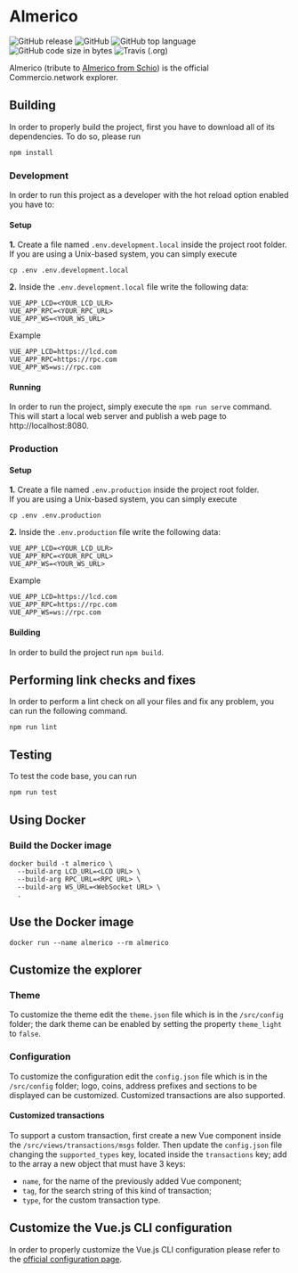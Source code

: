 # Almerico
![GitHub release](https://img.shields.io/github/release/commercionetwork/almerico.svg)
![GitHub](https://img.shields.io/github/license/commercionetwork/almerico.svg)
![GitHub top language](https://img.shields.io/github/languages/top/Commercionetwork/almerico.svg)
![GitHub code size in bytes](https://img.shields.io/github/languages/code-size/Commercionetwork/Almerico.svg)
![Travis (.org)](https://img.shields.io/travis/Commercionetwork/Almerico.svg)


Almerico (tribute to [Almerico from Schio](https://it.wikipedia.org/wiki/Almerico_da_Schio)) is the official \
Commercio.network explorer.


## Building
In order to properly build the project, first you have to download all of its dependencies. To do so, please run

```bash
npm install
``` 

### Development
In order to run this project as a developer with the hot reload option enabled you have to: 

#### Setup
**1.** Create a file named `.env.development.local` inside the project root folder.
If you are using a Unix-based system, you can simply execute
```shell
cp .env .env.development.local
``` 
 
**2.** Inside the `.env.development.local` file write the following data:
```
VUE_APP_LCD=<YOUR_LCD_ULR>
VUE_APP_RPC=<YOUR_RPC_URL>
VUE_APP_WS=<YOUR_WS_URL>
```
  
Example

```
VUE_APP_LCD=https://lcd.com
VUE_APP_RPC=https://rpc.com
VUE_APP_WS=ws://rpc.com
```

#### Running
In order to run the project, simply execute the `npm run serve` command.  
This will start a local web server and publish a web page to http://localhost:8080. 

### Production
#### Setup
**1.** Create a file named `.env.production` inside the project root folder.  
If you are using a Unix-based system, you can simply execute
```shell
cp .env .env.production
``` 
 
**2.** Inside the `.env.production` file write the following data:
```
VUE_APP_LCD=<YOUR_LCD_ULR>
VUE_APP_RPC=<YOUR_RPC_URL>
VUE_APP_WS=<YOUR_WS_URL>
```
  
Example

```
VUE_APP_LCD=https://lcd.com
VUE_APP_RPC=https://rpc.com
VUE_APP_WS=ws://rpc.com
```

#### Building
In order to build the project run `npm build`.

## Performing link checks and fixes 
In order to perform a lint check on all your files and fix any problem, you can run the following command.

```
npm run lint
```

## Testing
To test the code base, you can run
```
npm run test
```

## Using Docker
### Build the Docker image
```shell
docker build -t almerico \
  --build-arg LCD_URL=<LCD URL> \
  --build-arg RPC_URL=<RPC URL> \
  --build-arg WS_URL=<WebSocket URL> \
  .
```

## Use the Docker image
```shell
docker run --name almerico --rm almerico 
```

## Customize the explorer
### Theme
To customize the theme edit the `theme.json` file which is in the `/src/config` folder; the dark theme can be enabled by setting the property `theme_light` to `false`.

### Configuration
To customize the configuration edit the `config.json` file which is in the `/src/config` folder; logo, coins, address prefixes and sections to be displayed can be customized. Customized transactions are also supported.

#### Customized transactions
To support a custom transaction, first create a new Vue component inside the `/src/views/transactions/msgs` folder. Then update the `config.json` file changing the `supported_types` key, located inside the `transactions` key; add to the array a new object that must have 3 keys:
- `name`, for the name of the previously added Vue component;
- `tag`, for the search string of this kind of transaction;
- `type`, for the custom transaction type.


## Customize the Vue.js CLI configuration
In order to properly customize the Vue.js CLI configuration please refer to 
the [official configuration page](https://cli.vuejs.org/config/).
